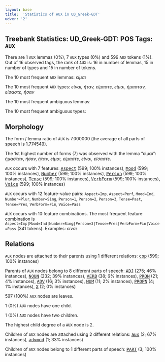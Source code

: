 ```yaml
---
layout: base
title:  'Statistics of AUX in UD_Greek-GDT'
udver: '2'
---
```


## Treebank Statistics: UD_Greek-GDT: POS Tags: `AUX`

There are 1 `AUX` lemmas (0%), 7 `AUX` types (0%) and 599 `AUX` tokens (1%).
Out of 16 observed tags, the rank of `AUX` is: 16 in number of lemmas, 15 in number of types and 15 in number of tokens.

The 10 most frequent `AUX` lemmas: <em>είμαι</em>

The 10 most frequent `AUX` types:  <em>είναι, ήταν, είμαστε, είμαι, ήμασταν, είσαστε, ήσαν</em>

The 10 most frequent ambiguous lemmas: 

The 10 most frequent ambiguous types:  



## Morphology

The form / lemma ratio of `AUX` is 7.000000 (the average of all parts of speech is 1.774549).

The 1st highest number of forms (7) was observed with the lemma “είμαι”: <em>ήμασταν, ήσαν, ήταν, είμαι, είμαστε, είναι, είσαστε</em>.

`AUX` occurs with 7 features: <tt><a href="el_gdt-feat-Aspect.html">Aspect</a></tt> (599; 100% instances), <tt><a href="el_gdt-feat-Mood.html">Mood</a></tt> (599; 100% instances), <tt><a href="el_gdt-feat-Number.html">Number</a></tt> (599; 100% instances), <tt><a href="el_gdt-feat-Person.html">Person</a></tt> (599; 100% instances), <tt><a href="el_gdt-feat-Tense.html">Tense</a></tt> (599; 100% instances), <tt><a href="el_gdt-feat-VerbForm.html">VerbForm</a></tt> (599; 100% instances), <tt><a href="el_gdt-feat-Voice.html">Voice</a></tt> (599; 100% instances)

`AUX` occurs with 12 feature-value pairs: `Aspect=Imp`, `Aspect=Perf`, `Mood=Ind`, `Number=Plur`, `Number=Sing`, `Person=1`, `Person=2`, `Person=3`, `Tense=Past`, `Tense=Pres`, `VerbForm=Fin`, `Voice=Pass`

`AUX` occurs with 10 feature combinations.
The most frequent feature combination is `Aspect=Imp|Mood=Ind|Number=Sing|Person=3|Tense=Pres|VerbForm=Fin|Voice=Pass` (341 tokens).
Examples: <em>είναι</em>


## Relations

`AUX` nodes are attached to their parents using 1 different relations: <tt><a href="el_gdt-dep-cop.html">cop</a></tt> (599; 100% instances)

Parents of `AUX` nodes belong to 8 different parts of speech: <tt><a href="el_gdt-pos-ADJ.html">ADJ</a></tt> (275; 46% instances), <tt><a href="el_gdt-pos-NOUN.html">NOUN</a></tt> (232; 39% instances), <tt><a href="el_gdt-pos-VERB.html">VERB</a></tt> (38; 6% instances), <tt><a href="el_gdt-pos-PRON.html">PRON</a></tt> (21; 4% instances), <tt><a href="el_gdt-pos-ADV.html">ADV</a></tt> (16; 3% instances), <tt><a href="el_gdt-pos-NUM.html">NUM</a></tt> (11; 2% instances), <tt><a href="el_gdt-pos-PROPN.html">PROPN</a></tt> (4; 1% instances), <tt><a href="el_gdt-pos-X.html">X</a></tt> (2; 0% instances)

597 (100%) `AUX` nodes are leaves.

1 (0%) `AUX` nodes have one child.

1 (0%) `AUX` nodes have two children.

The highest child degree of a `AUX` node is 2.

Children of `AUX` nodes are attached using 2 different relations: <tt><a href="el_gdt-dep-aux.html">aux</a></tt> (2; 67% instances), <tt><a href="el_gdt-dep-advmod.html">advmod</a></tt> (1; 33% instances)

Children of `AUX` nodes belong to 1 different parts of speech: <tt><a href="el_gdt-pos-PART.html">PART</a></tt> (3; 100% instances)

